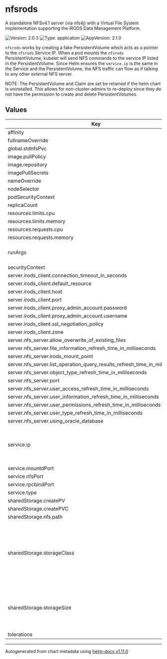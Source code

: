# nfsrods

A standalone NFSv4.1 server (via nfs4j) with a Virtual File System implementation supporting the iRODS Data Management Platform.

![Version: 2.0.3](https://img.shields.io/badge/Version-2.0.3-informational?style=flat-square) ![Type: application](https://img.shields.io/badge/Type-application-informational?style=flat-square) ![AppVersion: 2.1.0](https://img.shields.io/badge/AppVersion-2.1.0-informational?style=flat-square)

`nfsrods` works by creating a fake PersistentVolume which acts as a pointer to the `nfsrods` Service IP. When a pod mounts the `nfsrods` PersistentVolume, kubelet will send NFS commands to the service IP listed in the PersistentVolume. Since Helm ensures the `service.ip` is the same in the Service and the PersistentVolume, the NFS traffic can flow as if talking to any other external NFS server.

NOTE: The PersistentVolume and Claim are set be retained if the helm chart is uninstalled. This allows for non-cluster-admins to re-deploy since they do not have the permission to create and delete PersistentVolumes.

## Values

| Key | Type | Default | Description |
|-----|------|---------|-------------|
| affinity | object | `{}` |  |
| fullnameOverride | string | `""` |  |
| global.stdnfsPvc | string | `"stdnfs"` |  |
| image.pullPolicy | string | `"IfNotPresent"` |  |
| image.repository | string | `"irods/nfsrods"` |  |
| imagePullSecrets | list | `[]` |  |
| nameOverride | string | `""` |  |
| nodeSelector | object | `{}` |  |
| podSecurityContext | object | `{}` |  |
| replicaCount | int | `1` |  |
| resources.limits.cpu | string | `"500m"` |  |
| resources.limits.memory | string | `"1Gi"` |  |
| resources.requests.cpu | string | `"100m"` |  |
| resources.requests.memory | string | `"128Mi"` |  |
| runArgs | string | `"/usr/sbin/useradd -m -u 1000 -s /bin/bash rods; ./start.sh"` |  |
| securityContext | object | `{}` |  |
| server.irods_client.connection_timeout_in_seconds | int | `600` |  |
| server.irods_client.default_resource | string | `"demoResc"` |  |
| server.irods_client.host | string | `"example.com"` |  |
| server.irods_client.port | int | `1247` |  |
| server.irods_client.proxy_admin_account.password | string | `"password"` |  |
| server.irods_client.proxy_admin_account.username | string | `"user"` |  |
| server.irods_client.ssl_negotiation_policy | string | `"CS_NEG_REFUSE"` |  |
| server.irods_client.zone | string | `"ExampleZone"` |  |
| server.nfs_server.allow_overwrite_of_existing_files | bool | `true` |  |
| server.nfs_server.file_information_refresh_time_in_milliseconds | int | `1000` |  |
| server.nfs_server.irods_mount_point | string | `"/ExampleZone"` |  |
| server.nfs_server.list_operation_query_results_refresh_time_in_milliseconds | int | `30000` |  |
| server.nfs_server.object_type_refresh_time_in_milliseconds | int | `300000` |  |
| server.nfs_server.port | int | `2049` |  |
| server.nfs_server.user_access_refresh_time_in_milliseconds | int | `1000` |  |
| server.nfs_server.user_information_refresh_time_in_milliseconds | string | `"3600000"` |  |
| server.nfs_server.user_permissions_refresh_time_in_milliseconds | int | `300000` |  |
| server.nfs_server.user_type_refresh_time_in_milliseconds | int | `300000` |  |
| server.nfs_server.using_oracle_database | bool | `false` |  |
| service.ip | string | `"10.233.58.200"` | NOTE: This IP must be a valid, unused IP in the cluster's serviceCIDR |
| service.mountdPort | int | `20048` |  |
| service.nfsPort | int | `2049` |  |
| service.rpcbindPort | int | `111` |  |
| service.type | string | `"ClusterIP"` |  |
| sharedStorage.createPV | bool | `true` |  |
| sharedStorage.createPVC | bool | `true` |  |
| sharedStorage.nfs.path | string | `"/"` |  |
| sharedStorage.storageClass | string | `"nfsrods-sc"` | This storageClass doesn't need to exist in the cluster since the PVC is directly selecting the PV |
| sharedStorage.storageSize | string | `"100Gi"` | No data is actually stored here, just a pointer to the nfsrods service IP. |
| tolerations | list | `[]` |  |

----------------------------------------------
Autogenerated from chart metadata using [helm-docs v1.11.0](https://github.com/norwoodj/helm-docs/releases/v1.11.0)

